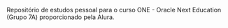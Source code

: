 Repositório de estudos pessoal para o curso ONE - Oracle Next Education (Grupo 7A) proporcionado pela Alura.
